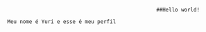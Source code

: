                                                     ##Hello world!
																																											 Meu nome é Yuri e esse é meu perfil 
